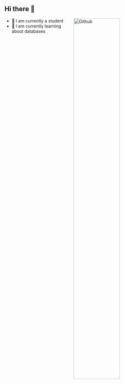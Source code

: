## Hi there 👋

<!--
**AntonioJeronimo/antoniojeronimo** is a ✨ _special_ ✨ repository because its `README.md` (this file) appears on your GitHub profile.

Here are some ideas to get you started:


- 🔭 I am currently a student
- 🌱 I am currently learning about databases
-->


<img width="55%" align="right" alt="Github" src="https://raw.githubusercontent.com/onimur/.github/master/.resources/git-header.svg" />

- 🔭 I am currently a student
- 🌱 I am currently learning about databases
